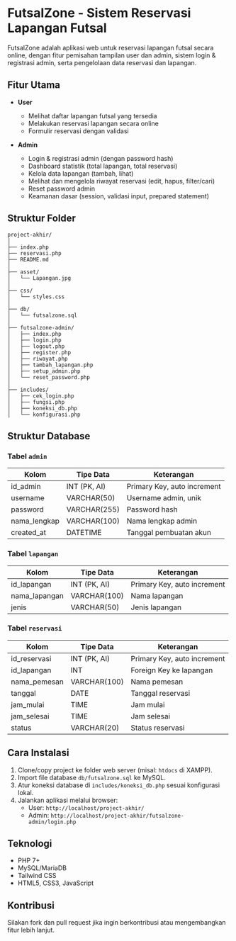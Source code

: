 # FutsalZone - Sistem Reservasi Lapangan Futsal

FutsalZone adalah aplikasi web untuk reservasi lapangan futsal secara online, dengan fitur pemisahan tampilan user dan admin, sistem login & registrasi admin, serta pengelolaan data reservasi dan lapangan.

## Fitur Utama

- **User**

  - Melihat daftar lapangan futsal yang tersedia
  - Melakukan reservasi lapangan secara online
  - Formulir reservasi dengan validasi

- **Admin**
  - Login & registrasi admin (dengan password hash)
  - Dashboard statistik (total lapangan, total reservasi)
  - Kelola data lapangan (tambah, lihat)
  - Melihat dan mengelola riwayat reservasi (edit, hapus, filter/cari)
  - Reset password admin
  - Keamanan dasar (session, validasi input, prepared statement)

## Struktur Folder

```
project-akhir/
│
├── index.php
├── reservasi.php
├── README.md
│
├── asset/
│   └── Lapangan.jpg
│
├── css/
│   └── styles.css
│
├── db/
│   └── futsalzone.sql
│
├── futsalzone-admin/
│   ├── index.php
│   ├── login.php
│   ├── logout.php
│   ├── register.php
│   ├── riwayat.php
│   ├── tambah_lapangan.php
│   ├── setup_admin.php
│   └── reset_password.php
│
├── includes/
│   ├── cek_login.php
│   ├── fungsi.php
│   ├── koneksi_db.php
│   └── konfigurasi.php
```

## Struktur Database

### Tabel `admin`

| Kolom        | Tipe Data    | Keterangan                  |
| ------------ | ------------ | --------------------------- |
| id_admin     | INT (PK, AI) | Primary Key, auto increment |
| username     | VARCHAR(50)  | Username admin, unik        |
| password     | VARCHAR(255) | Password hash               |
| nama_lengkap | VARCHAR(100) | Nama lengkap admin          |
| created_at   | DATETIME     | Tanggal pembuatan akun      |

### Tabel `lapangan`

| Kolom         | Tipe Data    | Keterangan                  |
| ------------- | ------------ | --------------------------- |
| id_lapangan   | INT (PK, AI) | Primary Key, auto increment |
| nama_lapangan | VARCHAR(100) | Nama lapangan               |
| jenis         | VARCHAR(50)  | Jenis lapangan              |

### Tabel `reservasi`

| Kolom        | Tipe Data    | Keterangan                  |
| ------------ | ------------ | --------------------------- |
| id_reservasi | INT (PK, AI) | Primary Key, auto increment |
| id_lapangan  | INT          | Foreign Key ke lapangan     |
| nama_pemesan | VARCHAR(100) | Nama pemesan                |
| tanggal      | DATE         | Tanggal reservasi           |
| jam_mulai    | TIME         | Jam mulai                   |
| jam_selesai  | TIME         | Jam selesai                 |
| status       | VARCHAR(20)  | Status reservasi            |

## Cara Instalasi

1. Clone/copy project ke folder web server (misal: `htdocs` di XAMPP).
2. Import file database `db/futsalzone.sql` ke MySQL.
3. Atur koneksi database di `includes/koneksi_db.php` sesuai konfigurasi lokal.
4. Jalankan aplikasi melalui browser:
   - User: `http://localhost/project-akhir/`
   - Admin: `http://localhost/project-akhir/futsalzone-admin/login.php`

## Teknologi

- PHP 7+
- MySQL/MariaDB
- Tailwind CSS
- HTML5, CSS3, JavaScript

## Kontribusi

Silakan fork dan pull request jika ingin berkontribusi atau mengembangkan fitur lebih lanjut.
